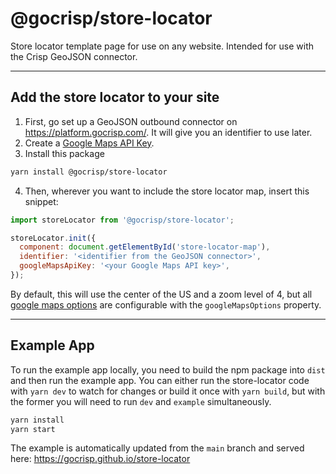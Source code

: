 # @gocrisp/store-locator

Store locator template page for use on any website. Intended for use with the Crisp GeoJSON connector.

----

## Add the store locator to your site

1. First, go set up a GeoJSON outbound connector on https://platform.gocrisp.com/. It will give you an identifier to use later.
2. Create a [Google Maps API Key](https://developers.google.com/maps/gmp-get-started).
3. Install this package
```bash
yarn install @gocrisp/store-locator
```
4. Then, wherever you want to include the store locator map, insert this snippet:
```javascript
import storeLocator from '@gocrisp/store-locator';

storeLocator.init({
  component: document.getElementById('store-locator-map'),
  identifier: '<identifier from the GeoJSON connector>',
  googleMapsApiKey: '<your Google Maps API key>',
});
```

By default, this will use the center of the US and a zoom level of 4, but all [google maps options](https://developers.google.com/maps/documentation/javascript/overview#MapOptions) are configurable with the `googleMapsOptions` property.

----


## Example App

To run the example app locally, you need to build the npm package into `dist` and then run the example app. You can either run the store-locator code with `yarn dev` to watch for changes or build it once with `yarn build`, but with the former you will need to run `dev` and `example` simultaneously.

```bash
yarn install
yarn start
```

The example is automatically updated from the `main` branch and served here:
https://gocrisp.github.io/store-locator

